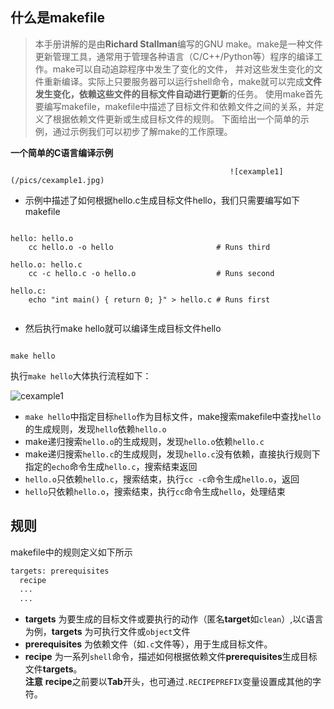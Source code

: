 ## 什么是makefile

> 本手册讲解的是由**Richard Stallman**编写的GNU make。make是一种文件更新管理工具，通常用于管理各种语言（C/C++/Python等）程序的编译工作。make可以自动追踪程序中发生了变化的文件，
> 并对这些发生变化的文件重新编译。实际上只要服务器可以运行shell命令，make就可以完成**文件发生变化，依赖这些文件的目标文件自动进行更新**的任务。
> 使用make首先要编写makefile，makefile中描述了目标文件和依赖文件之间的关系，并定义了根据依赖文件更新或生成目标文件的规则。
> 下面给出一个简单的示例，通过示例我们可以初步了解make的工作原理。

**一个简单的C语言编译示例**

                                                     ![cexample1](/pics/cexample1.jpg)

*  示例中描述了如何根据hello.c生成目标文件hello，我们只需要编写如下makefile
```make

hello: hello.o
    cc hello.o -o hello                       # Runs third

hello.o: hello.c
    cc -c hello.c -o hello.o                  # Runs second

hello.c:
    echo "int main() { return 0; }" > hello.c # Runs first
    
```

* 然后执行make hello就可以编译生成目标文件hello

```make

make hello

```

执行`make hello`大体执行流程如下：

![cexample1](/pics/cexample.jpg)

* `make hello`中指定目标`hello`作为目标文件，make搜索makefile中查找`hello`的生成规则，发现`hello`依赖`hello.o`
* make递归搜索`hello.o`的生成规则，发现`hello.o`依赖`hello.c`
* make递归搜索`hello.c`的生成规则，发现`hello.c`没有依赖，直接执行规则下指定的`echo`命令生成`hello.c`，搜索结束返回
* `hello.o`只依赖`hello.c`，搜索结束，执行`cc -c`命令生成`hello.o`，返回
* `hello`只依赖`hello.o`，搜索结束，执行`cc`命令生成`hello`，处理结束

## 规则

makefile中的规则定义如下所示
```html
targets: prerequisites
  recipe
  ...
  ...
```
* **targets** 为要生成的目标文件或要执行的动作（匿名**target**如`clean`）,以`C`语言为例，**targets** 为可执行文件或`object`文件
* **prerequisites** 为依赖文件（如`.c`文件等），用于生成目标文件。
* **recipe** 为一系列`shell`命令，描述如何根据依赖文件**prerequisites**生成目标文件**targets**。  
    **注意** **recipe**之前要以**Tab**开头，也可通过`.RECIPEPREFIX`变量设置成其他的字符。
